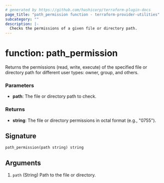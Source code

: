 ```yaml
---
# generated by https://github.com/hashicorp/terraform-plugin-docs
page_title: "path_permission function - terraform-provider-utilities"
subcategory: ""
description: |-
  Checks the permissions of a given file or directory path.
---
```


# function: path_permission

Returns the permissions (read, write, execute) of the specified file or directory path for different user types: owner, group, and others.

### Parameters
- **path**: The file or directory path to check.

### Returns
- **string**: The file or directory permissions in octal format (e.g., "0755").



## Signature

<!-- signature generated by tfplugindocs -->
```text
path_permission(path string) string
```

## Arguments

<!-- arguments generated by tfplugindocs -->
1. `path` (String) Path to the file or directory.

